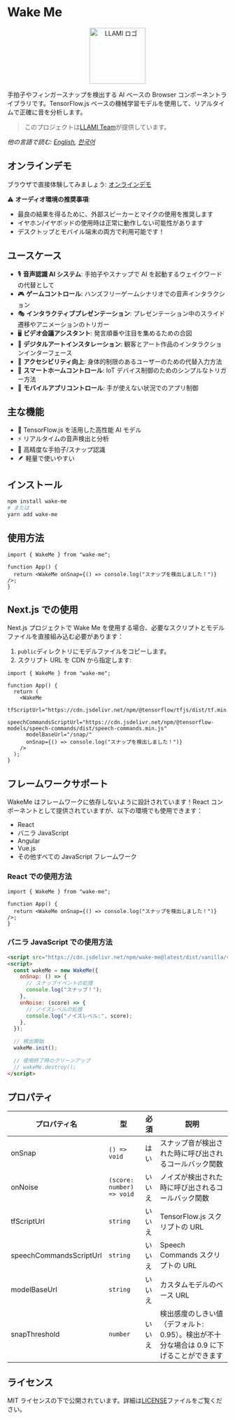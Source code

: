 # Wake Me

<p align="center">
  <img src="https://static.llami.net/image/llami-logo.webp" width="128" alt="LLAMI ロゴ">
</p>

手拍子やフィンガースナップを検出する AI ベースの Browser コンポーネントライブラリです。TensorFlow.js ベースの機械学習モデルを使用して、リアルタイムで正確に音を分析します。

> このプロジェクトは[LLAMI Team](https://llami.net)が提供しています。

_他の言語で読む: [English](README.md), [한국어](README.ko.md)_

## オンラインデモ

ブラウザで直接体験してみましょう: [オンラインデモ](https://codepen.io/hmmhmmhm/full/RNbdjeV)

⚠️ **オーディオ環境の推奨事項**:

- 最良の結果を得るために、外部スピーカーとマイクの使用を推奨します
- イヤホン/イヤポッドの使用時は正常に動作しない可能性があります
- デスクトップとモバイル端末の両方で利用可能です！

## ユースケース

- 🎙️ **音声認識 AI システム**: 手拍子やスナップで AI を起動するウェイクワードの代替として
- 🎮 **ゲームコントロール**: ハンズフリーゲームシナリオでの音声インタラクション
- 🎭 **インタラクティブプレゼンテーション**: プレゼンテーション中のスライド遷移やアニメーションのトリガー
- 🖥️ **ビデオ会議アシスタント**: 発言順番や注目を集めるための合図
- 🎨 **デジタルアートインスタレーション**: 観客とアート作品のインタラクションインターフェース
- 👥 **アクセシビリティ向上**: 身体的制限のあるユーザーのための代替入力方法
- 🤖 **スマートホームコントロール**: IoT デバイス制御のためのシンプルなトリガー方法
- 📱 **モバイルアプリコントロール**: 手が使えない状況でのアプリ制御

## 主な機能

- 🤖 TensorFlow.js を活用した高性能 AI モデル
- ⚡ リアルタイムの音声検出と分析
- 🎯 高精度な手拍子/スナップ認識
- 🪶 軽量で使いやすい

## インストール

```bash
npm install wake-me
# または
yarn add wake-me
```

## 使用方法

```tsx
import { WakeMe } from "wake-me";

function App() {
  return <WakeMe onSnap={() => console.log("スナップを検出しました！")} />;
}
```

## Next.js での使用

Next.js プロジェクトで Wake Me を使用する場合、必要なスクリプトとモデルファイルを直接組み込む必要があります：

1. `public`ディレクトリにモデルファイルをコピーします。
2. スクリプト URL を CDN から指定します:

```tsx
import { WakeMe } from "wake-me";

function App() {
  return (
    <WakeMe
      tfScriptUrl="https://cdn.jsdelivr.net/npm/@tensorflow/tfjs/dist/tf.min.js"
      speechCommandsScriptUrl="https://cdn.jsdelivr.net/npm/@tensorflow-models/speech-commands/dist/speech-commands.min.js"
      modelBaseUrl="/snap/"
      onSnap={() => console.log("スナップを検出しました！")}
    />
  );
}
```

## フレームワークサポート

WakeMe はフレームワークに依存しないように設計されています！React コンポーネントとして提供されていますが、以下の環境でも使用できます：

- React
- バニラ JavaScript
- Angular
- Vue.js
- その他すべての JavaScript フレームワーク

### React での使用方法

```tsx
import { WakeMe } from "wake-me";

function App() {
  return <WakeMe onSnap={() => console.log("スナップを検出しました！")} />;
}
```

### バニラ JavaScript での使用方法

```html
<script src="https://cdn.jsdelivr.net/npm/wake-me@latest/dist/vanilla/vanilla.global.js"></script>
<script>
  const wakeMe = new WakeMe({
    onSnap: () => {
      // スナップイベントの処理
      console.log("スナップ！");
    },
    onNoise: (score) => {
      // ノイズレベルの処理
      console.log("ノイズレベル:", score);
    },
  });

  // 検出開始
  wakeMe.init();

  // 使用終了時のクリーンアップ
  // wakeMe.destroy();
</script>
```

## プロパティ

| プロパティ名            | 型                        | 必須   | 説明                                                                                    |
| ----------------------- | ------------------------- | ------ | --------------------------------------------------------------------------------------- |
| onSnap                  | `() => void`              | はい   | スナップ音が検出された時に呼び出されるコールバック関数                                  |
| onNoise                 | `(score: number) => void` | いいえ | ノイズが検出された時に呼び出されるコールバック関数                                      |
| tfScriptUrl             | `string`                  | いいえ | TensorFlow.js スクリプトの URL                                                          |
| speechCommandsScriptUrl | `string`                  | いいえ | Speech Commands スクリプトの URL                                                        |
| modelBaseUrl            | `string`                  | いいえ | カスタムモデルのベース URL                                                              |
| snapThreshold           | `number`                  | いいえ | 検出感度のしきい値（デフォルト: 0.95）。検出が不十分な場合は 0.9 に下げることができます |

## ライセンス

MIT ライセンスの下で公開されています。詳細は[LICENSE](LICENSE)ファイルをご覧ください。
